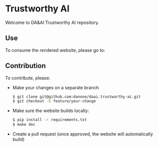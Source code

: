 # Trustworthy AI

Welcome to DA&AI Trustworthy AI repository.

## Use

To consume the rendered website, please go to:

## Contribution

To contribute, please:

- Make your changes on a separate branch
    ```bash
    $ git clone git@github.com:danone/daai.trustworthy-ai.git
    $ git checkout -b feature/your-change
    ```
- Make sure the website builds locally:
    ```bash
    $ pip install -r requirements.txt
    $ make doc
    ```
- Create a pull request (once approved, the website will automatically build)